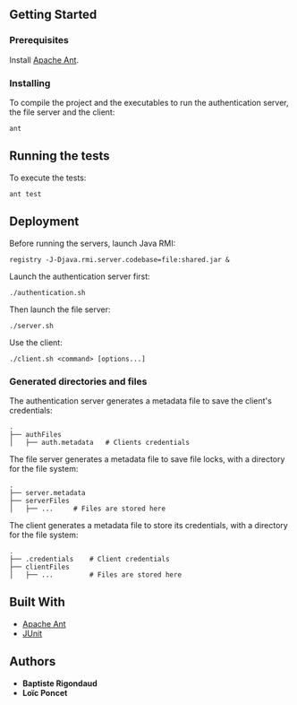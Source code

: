 ## Getting Started

### Prerequisites

Install [Apache Ant](https://ant.apache.org/).

### Installing

To compile the project and the executables to run the authentication server, the file server and the client:
```
ant
```

## Running the tests

To execute the tests:
```
ant test
```

## Deployment

Before running the servers, launch Java RMI:
```
registry -J-Djava.rmi.server.codebase=file:shared.jar &
```

Launch the authentication server first:
```
./authentication.sh
```

Then launch the file server:
```
./server.sh
```

Use the client:
```
./client.sh <command> [options...]
```

### Generated directories and files

The authentication server generates a metadata file to save the client's credentials:

    .
    ├── authFiles
    │   ├── auth.metadata   # Clients credentials

The file server generates a metadata file to save file locks, with a directory for the file system:

    .
    ├── server.metadata
    ├── serverFiles
    │   ├── ...     # Files are stored here

The client generates a metadata file to store its credentials, with a directory for the file system:

    .
    ├── .credentials    # Client credentials
    ├── clientFiles
    │   ├── ...         # Files are stored here

## Built With

* [Apache Ant](https://ant.apache.org/)
* [JUnit](https://junit.org/junit4/)

## Authors

* **Baptiste Rigondaud**
* **Loïc Poncet**

